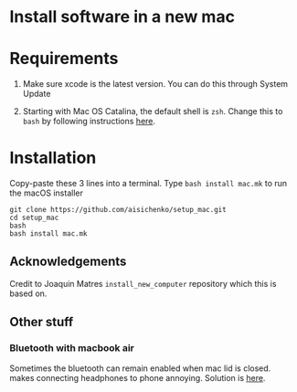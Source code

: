 # Install software in a new mac

# Requirements

1. Make sure xcode is the latest version. You can do this through System Update

2. Starting with Mac OS Catalina, the default shell is `zsh`. Change this to `bash` by following instructions [here](https://support.apple.com/en-us/HT208050). 

# Installation

Copy-paste these 3 lines into a terminal. Type `bash install mac.mk` to run the macOS installer

```
git clone https://github.com/aisichenko/setup_mac.git
cd setup_mac
bash
bash install mac.mk
```

## Acknowledgements

Credit to Joaquin Matres `install_new_computer` repository which this is based on.


## Other stuff

### Bluetooth with macbook air

Sometimes the bluetooth can remain enabled when mac lid is closed. makes connecting headphones to phone annoying. Solution is [here](https://github.com/odlp/bluesnooze/). 
